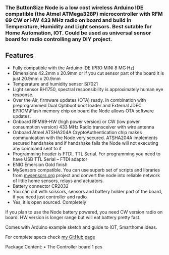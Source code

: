 

### The ButtonSize Node is a low cost wireless Arduino IDE compatible (the Atmel ATMega328P) microcontroller with RFM 69 CW or HW 433 MHz radio on board and build in Temperature, Humidity and Light sensors. Best sutable for Home Automation, IOT. Could be used as universal sensor board for radio controlling any DIY project.

## Features
- Fully compatible with the Arduino IDE (PRO MINI 8 MG Hz)
- Dimensions 42.2mm x 20.9mm or if you cut sensor part of the board it is just 20.9mm x 20.9mm
- Temperature and humidity sensor Si7021
- Light sensor BH1750, spectral responsibility is approximately human eye response.
- Over the Air, firmware updates (OTA) ready. In combination with preprogrammed Dual Optiboot boot loader and External JDEC  EPROM\Flash memory chip on board the Node allows OTA software updates.
- Onboard RFM69-HW (high power version) or CW (low power consumption version) 433 MHz Radio transceiver  with wire antenna
- Onboard Atmel ATSHA204A CryptoAuthentication chip makes communication with the Node very secured. ATSHA204A implements secured handshake and if handshake fails the Node will not executing any command sent to it
- Programming header is FTDI, TTL Serial. For programming you need to have  USB TTL Serial – FTDI adaptor
- ENIG Emersion Gold finish
- MySensors compatible. You can use superb set of scripts and libraries from [mysensors.org](http://www.mysensors.org) project  and convert the node into reliable network of little home sensors, relays and actuators.
- Battery connector CR2032 
- You can cut with scissors, sensors and battery holder part of the board, if you need just controller and radio
- Yes, it is open sourced. Completely

If you plan to use the Node battery powered, you need CW version radio on board. HW version is longer range but will eat battery pretty fast.

Comes with Arduino example sketch and guide to IOT, Smarthome ideas.

For complete specs check [my GitHub page](https://github.com/EasySensors/SwitchNode)
 
Package Content:
•	The Controller board 1 pcs  

  
